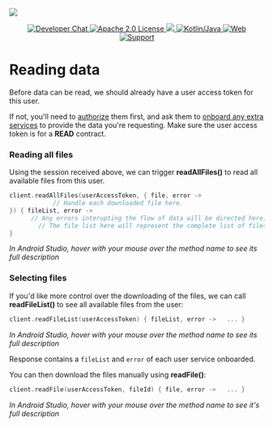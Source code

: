 ![](https://securedownloads.digi.me/partners/digime/SDKReadmeBanner.png)

<p align="center">
    <a href="https://developers.digi.me/slack/join">
        <img src="https://img.shields.io/badge/chat-slack-blueviolet.svg" alt="Developer Chat">
    </a>
    <a href="../../LICENSE">
        <img src="https://img.shields.io/badge/license-apache 2.0-blue.svg" alt="Apache 2.0 License">
    </a>
    <a href="#">
    	<img src="https://img.shields.io/badge/build-passing-brightgreen.svg">
    </a>
    <a href="https://kotlinlang.org">
        <img src="https://img.shields.io/badge/language-kotlin/java-ff69b4.svg" alt="Kotlin/Java">
    </a>
    <a href="https://developers.digi.me">
        <img src="https://img.shields.io/badge/web-digi.me-red.svg" alt="Web">
    </a>
    <a href="https://digime.freshdesk.com/support/home">
        <img src="https://img.shields.io/badge/support-freshdesk-721744.svg" alt="Support">
    </a>
</p>



# Reading data

Before data can be read, we should already have a user access token for this user.

If not, you'll need to [authorize](authorize.md) them first, and ask them to [onboard any extra services](onboard.md) to provide the data you're requesting. Make sure the user access token is for a **READ** contract.

### Reading all files

Using the session received above, we can trigger **readAllFiles()** to read all available files from this user.

```kotlin
client.readAllFiles(userAccessToken, { file, error ->
			// Handle each downloaded file here.
}) { fileList, error ->
      // Any errors interupting the flow of data will be directed here, or null once all files are retrieved.
    	// The file list here will represent the complete list of files that are downloaded.
}
```

*In Android Studio, hover with your mouse over the method name to see its full description*

### Selecting files

If you'd like more control over the downloading of the files, we can call **readFileList()** to see all available files from the user:

```kotlin
client.readFileList(userAccessToken) { fileList, error ->	...	}
```

*In Android Studio, hover with your mouse over the method name to see its full description*

Response contains a `fileList` and `error` of each user service onboarded.

You can then download the files manually using **readFile()**:

```kotlin
client.readFile(userAccessToken, fileId) { file, error ->	...	}
```

*In Android Studio, hover with your mouse over the method name to see it's full description*